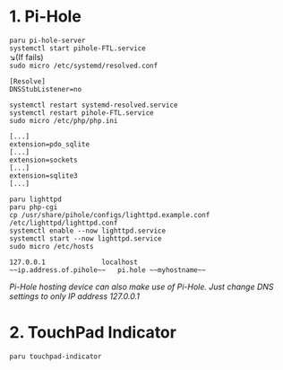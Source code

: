 # 1. Pi-Hole

`paru pi-hole-server`<br>
`systemctl start pihole-FTL.service`<br>
↘️(If fails)<br>
`sudo micro /etc/systemd/resolved.conf`
```
[Resolve]
DNSStubListener=no
```
`systemctl restart systemd-resolved.service`<br>
`systemctl restart pihole-FTL.service`<br>
`sudo micro /etc/php/php.ini`<br>
```
[...]
extension=pdo_sqlite
[...]
extension=sockets
[...]
extension=sqlite3
[...]
```
`paru lighttpd`<br>
`paru php-cgi`<br>
`cp /usr/share/pihole/configs/lighttpd.example.conf /etc/lighttpd/lighttpd.conf`<br>
`systemctl enable --now lighttpd.service`<br>
`systemctl start --now lighttpd.service`<br>
`sudo micro /etc/hosts`
```
127.0.0.1              localhost
~~ip.address.of.pihole~~   pi.hole ~~myhostname~~
```
_Pi-Hole hosting device can also make use of Pi-Hole. Just change DNS settings to only IP address 127.0.0.1_
# 2. TouchPad Indicator

`paru touchpad-indicator`
